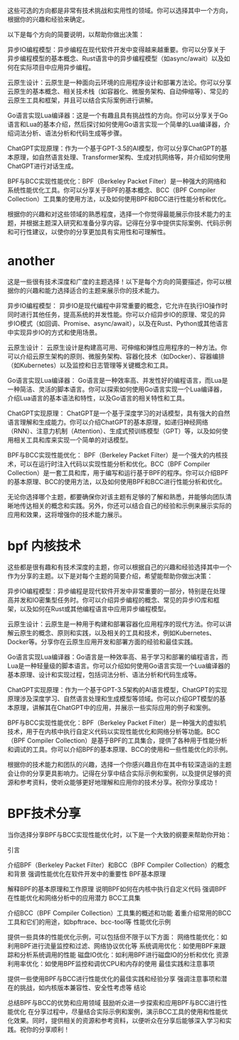 这些可选的方向都是非常有技术挑战和实用性的领域。你可以选择其中一个方向，根据你的兴趣和经验来确定。

以下是每个方向的简要说明，以帮助你做出决策：

异步IO编程模型：异步编程在现代软件开发中变得越来越重要。你可以分享关于异步编程模型的基本概念、Rust语言中的异步编程模型（如async/await）以及如何在实际项目中应用异步编程。

云原生设计：云原生是一种面向云环境的应用程序设计和部署方法论。你可以分享云原生的基本概念、相关技术栈（如容器化、微服务架构、自动伸缩等）、常见的云原生工具和框架，并且可以结合实际案例进行讲解。

Go语言实现Lua编译器：这是一个有趣且具有挑战性的方向。你可以分享关于Go语言和Lua的基本介绍，然后探讨如何使用Go语言实现一个简单的Lua编译器，介绍词法分析、语法分析和代码生成等步骤。

ChatGPT实现原理：作为一个基于GPT-3.5的AI模型，你可以分享ChatGPT的基本原理，如自然语言处理、Transformer架构、生成对抗网络等，并介绍如何使用ChatGPT进行对话生成。

BPF与BCC实现性能优化：BPF（Berkeley Packet Filter）是一种强大的网络和系统性能优化工具。你可以分享关于BPF的基本概念、BCC（BPF Compiler Collection）工具集的使用方法，以及如何使用BPF和BCC进行性能分析和优化。

根据你的兴趣和对这些领域的熟悉程度，选择一个你觉得最能展示你技术能力的主题，并根据主题深入研究和准备分享内容。记得在分享中提供实际案例、代码示例和可行性建议，以使你的分享更加具有实用性和可理解性。

# another 
这是一些很有技术深度和广度的主题选择！以下是每个方向的简要描述，你可以根据你的兴趣和能力选择适合的主题来展示你的技术能力。

异步IO编程模型：
异步IO是现代编程中非常重要的概念，它允许在执行IO操作时同时进行其他任务，提高系统的并发性能。你可以介绍异步IO的原理、常见的异步IO模式（如回调、Promise、async/await），以及在Rust、Python或其他语言中实现异步IO的方式和使用场景。

云原生设计：
云原生设计是构建高可用、可伸缩和弹性应用程序的一种方法。你可以介绍云原生架构的原则、微服务架构、容器化技术（如Docker）、容器编排（如Kubernetes）以及监控和日志管理等关键概念和工具。

Go语言实现Lua编译器：
Go语言是一种效率高、并发性好的编程语言，而Lua是一种简洁、灵活的脚本语言。你可以探索如何使用Go语言实现一个Lua编译器，介绍Lua语言的基本语法和特性，以及Go语言的相关特性和工具。

ChatGPT实现原理：
ChatGPT是一个基于深度学习的对话模型，具有强大的自然语言理解和生成能力。你可以介绍ChatGPT的基本原理，如递归神经网络（RNN）、注意力机制（Attention）、生成式预训练模型（GPT）等，以及如何使用相关工具和库来实现一个简单的对话模型。

BPF与BCC实现性能优化：
BPF（Berkeley Packet Filter）是一个强大的内核技术，可以在运行时注入代码以实现性能分析和优化。BCC（BPF Compiler Collection）是一套工具和库，用于编写和运行基于BPF的程序。你可以介绍BPF的基本原理、BCC的使用方法，以及如何使用BPF和BCC进行性能分析和优化。

无论你选择哪个主题，都要确保你对该主题有足够的了解和熟悉，并能够向团队清晰地传达相关的概念和实践。另外，你还可以结合自己的经验和示例来展示实际的应用和效果，这将增强你的技术能力展示。


# bpf 内核技术

这些都是很有趣和有技术深度的主题，你可以根据自己的兴趣和经验选择其中一个作为分享的主题。以下是对每个主题的简要介绍，希望能帮助你做出决策：

异步IO编程模型：异步编程是现代软件开发中非常重要的一部分，特别是在处理高并发和IO密集型任务时。你可以介绍异步编程的概念、常见的异步IO库和框架，以及如何在Rust或其他编程语言中应用异步编程模型。

云原生设计：云原生是一种用于构建和部署容器化应用程序的现代方法。你可以讲解云原生的概念、原则和实践，以及相关的工具和技术，例如Kubernetes、Docker等。分享你在云原生应用开发和部署方面的经验和最佳实践。

Go语言实现Lua编译器：Go语言是一种效率高、易于学习和部署的编程语言，而Lua是一种轻量级的脚本语言。你可以介绍如何使用Go语言实现一个Lua编译器的基本原理、设计和实现过程，包括词法分析、语法分析和代码生成等。

ChatGPT实现原理：作为一个基于GPT-3.5架构的AI语言模型，ChatGPT的实现原理涉及深度学习、自然语言处理和生成模型等领域。你可以介绍GPT模型的基本原理，讲解其在ChatGPT中的应用，并展示一些实际应用的例子和案例。

BPF与BCC实现性能优化：BPF（Berkeley Packet Filter）是一种强大的虚拟机技术，用于在内核中执行自定义代码以实现性能优化和网络分析等功能。BCC（BPF Compiler Collection）是基于BPF的工具集合，提供了各种用于性能分析和调试的工具。你可以介绍BPF的基本原理、BCC的使用和一些性能优化的示例。

根据你的技术能力和团队的兴趣，选择一个你感兴趣且你在其中有较深造诣的主题会让你的分享更具影响力。记得在分享中结合实际示例和案例，以及提供足够的资源和参考资料，使听众能够更好地理解和应用你的技术分享。祝你分享成功！


# BPF技术分享

当你选择分享BPF与BCC实现性能优化时，以下是一个大致的纲要来帮助你开始：

引言

介绍BPF（Berkeley Packet Filter）和BCC（BPF Compiler Collection）的概念和背景
强调性能优化在软件开发中的重要性
BPF基本原理

解释BPF的基本原理和工作原理
说明BPF如何在内核中执行自定义代码
强调BPF在性能优化和网络分析中的应用潜力
BCC工具集

介绍BCC（BPF Compiler Collection）工具集的概述和功能
着重介绍常用的BCC工具和它们的用途，如bpftrace、bcc-tool等
性能优化示例

提供一些具体的性能优化示例，可以包括但不限于以下方面：
网络性能优化：如利用BPF进行流量监控和过滤、网络协议优化等
系统调用优化：如使用BPF来跟踪和分析系统调用的性能
磁盘IO优化：如利用BPF进行磁盘IO的分析和优化
资源利用率优化：如使用BPF监控和调优CPU和内存的使用
最佳实践和注意事项

提供一些使用BPF与BCC进行性能优化的最佳实践和经验分享
强调注意事项和潜在的挑战，如内核版本兼容性、安全性考虑等
结论

总结BPF与BCC的优势和应用领域
鼓励听众进一步探索和应用BPF与BCC进行性能优化
在分享过程中，尽量结合实际示例和案例，演示BCC工具的使用和性能优化效果。同时，提供相关的资源和参考资料，以便听众在分享后能够深入学习和实践。祝你的分享顺利！